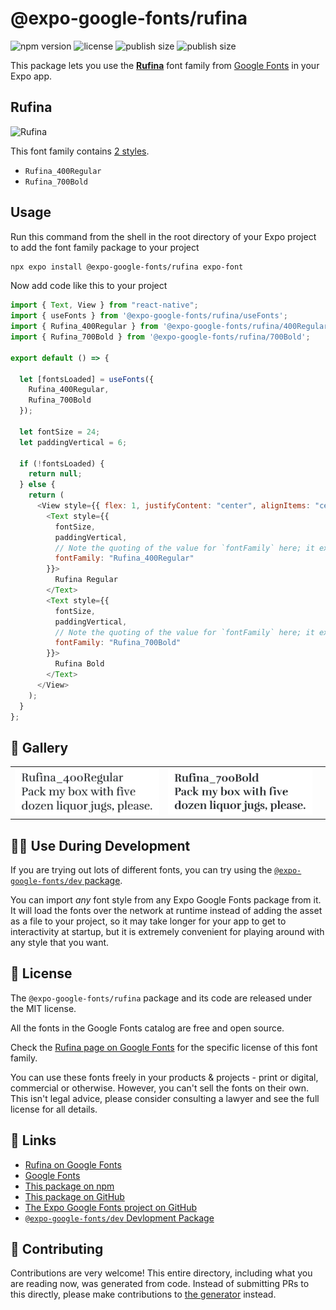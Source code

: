 # @expo-google-fonts/rufina

![npm version](https://flat.badgen.net/npm/v/@expo-google-fonts/rufina)
![license](https://flat.badgen.net/github/license/expo/google-fonts)
![publish size](https://flat.badgen.net/packagephobia/install/@expo-google-fonts/rufina)
![publish size](https://flat.badgen.net/packagephobia/publish/@expo-google-fonts/rufina)

This package lets you use the [**Rufina**](https://fonts.google.com/specimen/Rufina) font family from [Google Fonts](https://fonts.google.com/) in your Expo app.

## Rufina

![Rufina](./font-family.png)

This font family contains [2 styles](#-gallery).

- `Rufina_400Regular`
- `Rufina_700Bold`

## Usage

Run this command from the shell in the root directory of your Expo project to add the font family package to your project

```sh
npx expo install @expo-google-fonts/rufina expo-font
```

Now add code like this to your project

```js
import { Text, View } from "react-native";
import { useFonts } from '@expo-google-fonts/rufina/useFonts';
import { Rufina_400Regular } from '@expo-google-fonts/rufina/400Regular';
import { Rufina_700Bold } from '@expo-google-fonts/rufina/700Bold';

export default () => {

  let [fontsLoaded] = useFonts({
    Rufina_400Regular, 
    Rufina_700Bold
  });

  let fontSize = 24;
  let paddingVertical = 6;

  if (!fontsLoaded) {
    return null;
  } else {
    return (
      <View style={{ flex: 1, justifyContent: "center", alignItems: "center" }}>
        <Text style={{
          fontSize,
          paddingVertical,
          // Note the quoting of the value for `fontFamily` here; it expects a string!
          fontFamily: "Rufina_400Regular"
        }}>
          Rufina Regular
        </Text>
        <Text style={{
          fontSize,
          paddingVertical,
          // Note the quoting of the value for `fontFamily` here; it expects a string!
          fontFamily: "Rufina_700Bold"
        }}>
          Rufina Bold
        </Text>
      </View>
    );
  }
};
```

## 🔡 Gallery


||||
|-|-|-|
|![Rufina_400Regular](./400Regular/Rufina_400Regular.ttf.png)|![Rufina_700Bold](./700Bold/Rufina_700Bold.ttf.png)|||


## 👩‍💻 Use During Development

If you are trying out lots of different fonts, you can try using the [`@expo-google-fonts/dev` package](https://github.com/expo/google-fonts/tree/master/font-packages/dev#readme).

You can import _any_ font style from any Expo Google Fonts package from it. It will load the fonts over the network at runtime instead of adding the asset as a file to your project, so it may take longer for your app to get to interactivity at startup, but it is extremely convenient for playing around with any style that you want.


## 📖 License

The `@expo-google-fonts/rufina` package and its code are released under the MIT license.

All the fonts in the Google Fonts catalog are free and open source.

Check the [Rufina page on Google Fonts](https://fonts.google.com/specimen/Rufina) for the specific license of this font family.

You can use these fonts freely in your products & projects - print or digital, commercial or otherwise. However, you can't sell the fonts on their own. This isn't legal advice, please consider consulting a lawyer and see the full license for all details.

## 🔗 Links

- [Rufina on Google Fonts](https://fonts.google.com/specimen/Rufina)
- [Google Fonts](https://fonts.google.com/)
- [This package on npm](https://www.npmjs.com/package/@expo-google-fonts/rufina)
- [This package on GitHub](https://github.com/expo/google-fonts/tree/master/font-packages/rufina)
- [The Expo Google Fonts project on GitHub](https://github.com/expo/google-fonts)
- [`@expo-google-fonts/dev` Devlopment Package](https://github.com/expo/google-fonts/tree/master/font-packages/dev)

## 🤝 Contributing

Contributions are very welcome! This entire directory, including what you are reading now, was generated from code. Instead of submitting PRs to this directly, please make contributions to [the generator](https://github.com/expo/google-fonts/tree/master/packages/generator) instead.

